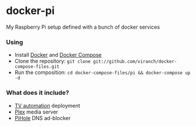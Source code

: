# docker-pi
My Raspberry Pi setup defined with a bunch of docker services

### Using
- Install [Docker](https://docs.docker.com/installation/#installation) and [Docker Compose](https://docs.docker.com/compose/install/#install-compose)
- Clone the repository: `git clone git://github.com/viranch/docker-compose-files.git`
- Run the composition: `cd docker-compose-files/pi && docker-compose up -d`

### What does it include?
- [TV automation](https://github.com/viranch/docker-tv) deployment
- [Plex](https://www.plex.tv/) media server
- [PiHole](https://pi-hole.net/) DNS ad-blocker
